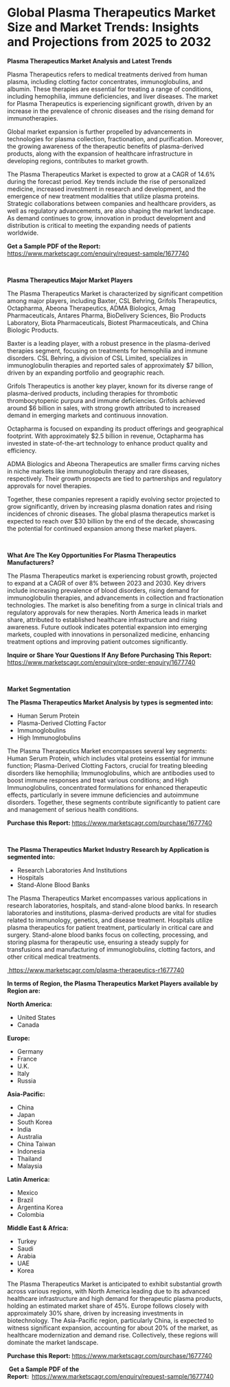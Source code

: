 <p><h1>Global Plasma Therapeutics Market Size and Market Trends: Insights and Projections from 2025 to 2032</h1></p><p><strong>Plasma Therapeutics Market Analysis and Latest Trends</strong></p>
<p><p>Plasma Therapeutics refers to medical treatments derived from human plasma, including clotting factor concentrates, immunoglobulins, and albumin. These therapies are essential for treating a range of conditions, including hemophilia, immune deficiencies, and liver diseases. The market for Plasma Therapeutics is experiencing significant growth, driven by an increase in the prevalence of chronic diseases and the rising demand for immunotherapies. </p><p>Global market expansion is further propelled by advancements in technologies for plasma collection, fractionation, and purification. Moreover, the growing awareness of the therapeutic benefits of plasma-derived products, along with the expansion of healthcare infrastructure in developing regions, contributes to market growth.</p><p>The Plasma Therapeutics Market is expected to grow at a CAGR of 14.6% during the forecast period. Key trends include the rise of personalized medicine, increased investment in research and development, and the emergence of new treatment modalities that utilize plasma proteins. Strategic collaborations between companies and healthcare providers, as well as regulatory advancements, are also shaping the market landscape. As demand continues to grow, innovation in product development and distribution is critical to meeting the expanding needs of patients worldwide.</p></p>
<p><strong>Get a Sample PDF of the Report:&nbsp;</strong> <a href="https://www.marketscagr.com/enquiry/request-sample/1677740?utm_campaign=2942&utm_medium=2&utm_source=Github&utm_content=ia&utm_term=13042025&utm_id=plasma-therapeutics">https://www.marketscagr.com/enquiry/request-sample/1677740</a></p>
<p>&nbsp;</p>
<p><strong>Plasma Therapeutics Major Market Players</strong></p>
<p><p>The Plasma Therapeutics Market is characterized by significant competition among major players, including Baxter, CSL Behring, Grifols Therapeutics, Octapharma, Abeona Therapeutics, ADMA Biologics, Amag Pharmaceuticals, Antares Pharma, BioDelivery Sciences, Bio Products Laboratory, Biota Pharmaceuticals, Biotest Pharmaceuticals, and China Biologic Products. </p><p>Baxter is a leading player, with a robust presence in the plasma-derived therapies segment, focusing on treatments for hemophilia and immune disorders. CSL Behring, a division of CSL Limited, specializes in immunoglobulin therapies and reported sales of approximately $7 billion, driven by an expanding portfolio and geographic reach.</p><p>Grifols Therapeutics is another key player, known for its diverse range of plasma-derived products, including therapies for thrombotic thrombocytopenic purpura and immune deficiencies. Grifols achieved around $6 billion in sales, with strong growth attributed to increased demand in emerging markets and continuous innovation.</p><p>Octapharma is focused on expanding its product offerings and geographical footprint. With approximately $2.5 billion in revenue, Octapharma has invested in state-of-the-art technology to enhance product quality and efficiency.</p><p>ADMA Biologics and Abeona Therapeutics are smaller firms carving niches in niche markets like immunoglobulin therapy and rare diseases, respectively. Their growth prospects are tied to partnerships and regulatory approvals for novel therapies.</p><p>Together, these companies represent a rapidly evolving sector projected to grow significantly, driven by increasing plasma donation rates and rising incidences of chronic diseases. The global plasma therapeutics market is expected to reach over $30 billion by the end of the decade, showcasing the potential for continued expansion among these market players.</p></p>
<p>&nbsp;</p>
<p><strong>What Are The Key Opportunities For Plasma Therapeutics Manufacturers?</strong></p>
<p><p>The Plasma Therapeutics market is experiencing robust growth, projected to expand at a CAGR of over 8% between 2023 and 2030. Key drivers include increasing prevalence of blood disorders, rising demand for immunoglobulin therapies, and advancements in collection and fractionation technologies. The market is also benefiting from a surge in clinical trials and regulatory approvals for new therapies. North America leads in market share, attributed to established healthcare infrastructure and rising awareness. Future outlook indicates potential expansion into emerging markets, coupled with innovations in personalized medicine, enhancing treatment options and improving patient outcomes significantly.</p></p>
<p><strong>Inquire or Share Your Questions If Any Before Purchasing This Report:</strong> <a href="https://www.marketscagr.com/enquiry/pre-order-enquiry/1677740?utm_campaign=2942&utm_medium=2&utm_source=Github&utm_content=ia&utm_term=13042025&utm_id=plasma-therapeutics">https://www.marketscagr.com/enquiry/pre-order-enquiry/1677740</a></p>
<p>&nbsp;</p>
<p><strong>Market Segmentation</strong></p>
<p><strong>The Plasma Therapeutics Market Analysis by types is segmented into:</strong></p>
<p><ul><li>Human Serum Protein</li><li>Plasma-Derived Clotting Factor</li><li>Immunoglobulins</li><li>High Immunoglobulins</li></ul></p>
<p><p>The Plasma Therapeutics Market encompasses several key segments: Human Serum Protein, which includes vital proteins essential for immune function; Plasma-Derived Clotting Factors, crucial for treating bleeding disorders like hemophilia; Immunoglobulins, which are antibodies used to boost immune responses and treat various conditions; and High Immunoglobulins, concentrated formulations for enhanced therapeutic effects, particularly in severe immune deficiencies and autoimmune disorders. Together, these segments contribute significantly to patient care and management of serious health conditions.</p></p>
<p><strong>Purchase this Report:&nbsp;</strong><a href="https://www.marketscagr.com/purchase/1677740?utm_campaign=2942&utm_medium=2&utm_source=Github&utm_content=ia&utm_term=13042025&utm_id=plasma-therapeutics">https://www.marketscagr.com/purchase/1677740</a></p>
<p>&nbsp;</p>
<p><strong>The Plasma Therapeutics Market Industry Research by Application is segmented into:</strong></p>
<p><ul><li>Research Laboratories And Institutions</li><li>Hospitals</li><li>Stand-Alone Blood Banks</li></ul></p>
<p><p>The Plasma Therapeutics Market encompasses various applications in research laboratories, hospitals, and stand-alone blood banks. In research laboratories and institutions, plasma-derived products are vital for studies related to immunology, genetics, and disease treatment. Hospitals utilize plasma therapeutics for patient treatment, particularly in critical care and surgery. Stand-alone blood banks focus on collecting, processing, and storing plasma for therapeutic use, ensuring a steady supply for transfusions and manufacturing of immunoglobulins, clotting factors, and other critical medical treatments.</p></p>
<p><a href="https://www.marketscagr.com/plasma-therapeutics-r1677740?utm_campaign=2942&utm_medium=2&utm_source=Github&utm_content=ia&utm_term=13042025&utm_id=plasma-therapeutics">&nbsp;https://www.marketscagr.com/plasma-therapeutics-r1677740</a></p>
<p><strong>In terms of Region, the Plasma Therapeutics Market Players available by Region are:</strong></p>
<p>
    <p> <strong> North America: </strong>
        <ul>
            <li>United States</li>
            <li>Canada</li>
        </ul>
        </p> 
    <p> <strong> Europe: </strong>
        <ul>
            <li>Germany</li>
            <li>France</li>
            <li>U.K.</li>
            <li>Italy</li>
            <li>Russia</li>
        </ul>
        </p> 
    <p> <strong> Asia-Pacific: </strong>
        <ul>
            <li>China</li>
            <li>Japan</li>
            <li>South Korea</li>
            <li>India</li>
            <li>Australia</li>
            <li>China Taiwan</li>
            <li>Indonesia</li>
            <li>Thailand</li>
            <li>Malaysia</li>
        </ul>
        </p> 
    <p> <strong> Latin America: </strong>
        <ul>
            <li>Mexico</li>
            <li>Brazil</li>
            <li>Argentina Korea</li>
            <li>Colombia</li>
        </ul>
        </p> 
    <p> <strong> Middle East & Africa: </strong>
        <ul>
            <li>Turkey</li>
            <li>Saudi</li>
            <li>Arabia</li>
            <li>UAE</li>
            <li>Korea</li>
        </ul>
    </p>
    </p>
<p><p>The Plasma Therapeutics Market is anticipated to exhibit substantial growth across various regions, with North America leading due to its advanced healthcare infrastructure and high demand for therapeutic plasma products, holding an estimated market share of 45%. Europe follows closely with approximately 30% share, driven by increasing investments in biotechnology. The Asia-Pacific region, particularly China, is expected to witness significant expansion, accounting for about 20% of the market, as healthcare modernization and demand rise. Collectively, these regions will dominate the market landscape.</p></p>
<p><strong>Purchase this Report: </strong><a href="https://www.marketscagr.com/purchase/1677740?utm_campaign=2942&utm_medium=2&utm_source=Github&utm_content=ia&utm_term=13042025&utm_id=plasma-therapeutics">https://www.marketscagr.com/purchase/1677740</a></p>
<p>&nbsp;<strong>Get a Sample PDF of the Report:&nbsp;&nbsp;</strong><a href="https://www.marketscagr.com/enquiry/request-sample/1677740?utm_campaign=2942&utm_medium=2&utm_source=Github&utm_content=ia&utm_term=13042025&utm_id=plasma-therapeutics">https://www.marketscagr.com/enquiry/request-sample/1677740</a></p>
<p><strong></strong></p>
<p><p></p><p></p><p></p></p>